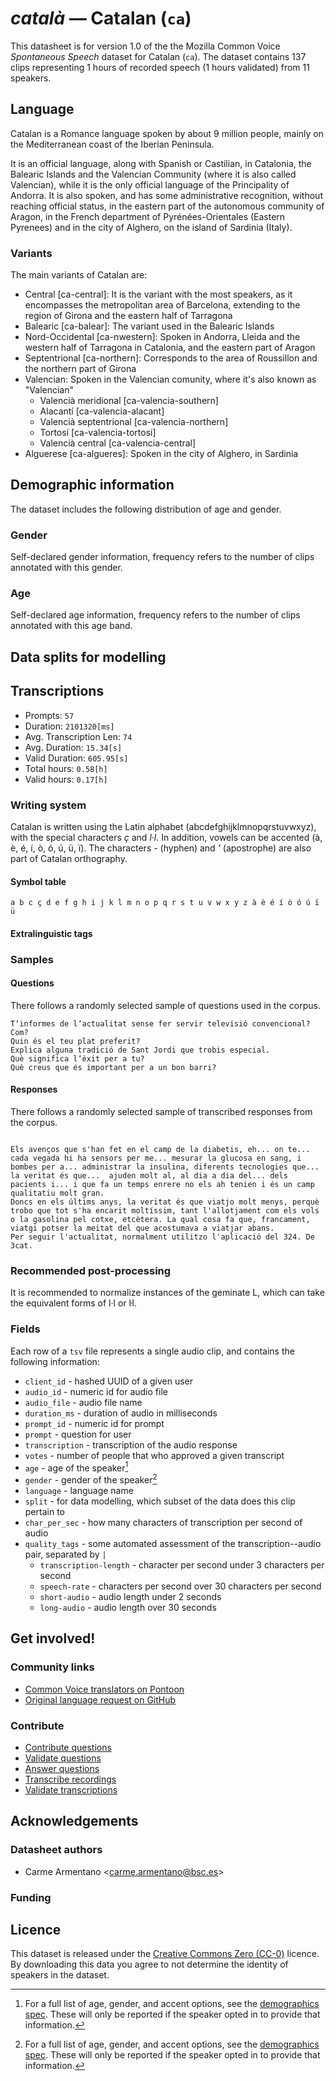 # *català* &mdash; Catalan (`ca`)

This datasheet is for version 1.0 of the the Mozilla Common Voice *Spontaneous Speech* dataset 
for Catalan (`ca`). The dataset contains 137 clips representing 1 hours of recorded
speech (1 hours validated) from 11 speakers.

## Language
<!-- {{LANGUAGE_DESCRIPTION}} -->
<!-- Provide a brief (1-2 paragraph) description of your language -->
Catalan is a Romance language spoken by about 9 million people, mainly on the Mediterranean coast of the Iberian Peninsula. 

It is an official language, along with Spanish or Castilian, in Catalonia, the Balearic Islands and the Valencian Community (where it
is also called Valencian), while it is the only official language of the Principality of Andorra. 
It is also spoken, and has some administrative recognition, without reaching official status,
in the eastern part of the autonomous community of Aragon, in the French department of Pyrénées-Orientales (Eastern Pyrenees) and in the city of Alghero, on the island of Sardinia (Italy).

### Variants
The main variants of Catalan are:
* Central [ca-central]: It is the variant with the most speakers, as it encompasses the metropolitan area of Barcelona, extending to the region of Girona and the eastern half of Tarragona
* Balearic [ca-balear]: The variant used in the Balearic Islands
* Nord-Occidental [ca-nwestern]: Spoken in Andorra, Lleida and the western half of Tarragona in Catalonia, and the eastern part of Aragon
* Septentrional [ca-northern]: Corresponds to the area of Roussillon and the northern part of Girona
* Valencian: Spoken in the Valencian comunity, where it's also known as "Valencian"
  * Valencià meridional [ca-valencia-southern]
  * Alacantí [ca-valencia-alacant]
  * Valencià septentrional [ca-valencia-northern]
  * Tortosí [ca-valencia-tortosi]
  * Valencià central [ca-valencia-central]
* Alguerese [ca-algueres]: Spoken in the city of Alghero, in Sardinia


## Demographic information
The dataset includes the following distribution of age and gender.
<!-- You can get a lot of the information in this section from https://analyzer.cv-toolbox.web.tr/browse -->

### Gender
Self-declared gender information, frequency refers to the number of clips annotated with this gender.
<!-- {{GENDER_TABLE}} -->
<!-- @ AUTOMATICALLY GENERATED @ -->
<!-- | Gender | Frequency |
|--------|-----------|
| male, masculine | ? |
| undeclared | ? |
| female, feminine | ? | -->

### Age
Self-declared age information, frequency refers to the number of clips annotated with this age band.
<!-- {{AGE_TABLE}} -->
<!-- @ AUTOMATICALLY GENERATED @ -->
<!-- | Age band | Frequency |
|----------|-----------|
| teens | ? |
| twenties | ? |
| thirties | ? |
| fourties | ? |
| fifties | ? |
   ...if other age ranges are present in your data, add rows... -->

## Data splits for modelling

## Transcriptions
* Prompts: `57`
* Duration: `2101320[ms]`
* Avg. Transcription Len: `74`
* Avg. Duration: `15.34[s]`
* Valid Duration: `605.95[s]`
* Total hours: `0.58[h]`
* Valid hours: `0.17[h]`
<!-- {{TRANSCRIPTIONS_DESCRIPTION}} -->
<!-- A description of the transcription system used -->

### Writing system
<!-- {{WRITING_SYSTEM_DESCRIPTION}} -->
<!-- @ OPTIONAL @ -->
<!-- A description of the writing system (or writing systems) used in the text corpus -->
Catalan is written using the Latin alphabet (abcdefghijklmnopqrstuvwxyz), with the special characters *ç* and *l·l*. In addition, vowels can be accented (à, è, é, í, ò, ó, ú, ü, ï). The characters *-* (hyphen) and *'* (apostrophe) are also part of Catalan orthography.

#### Symbol table
<!-- {{ALPHABET_TABLE}} -->
<!-- @ OPTIONAL @ -->
<!-- If the writing system is alphabetic, you can include the valid alphabet here -->
```a b c ç d e f g h i j k l m n o p q r s t u v w x y z à è é í ò ó ú ï ü```


#### Extralinguistic tags

### Samples

#### Questions
There follows a randomly selected sample of questions used in the corpus.

```
Tʼinformes de lʼactualitat sense fer servir televisió convencional? Com?
Quin és el teu plat preferit?
Explica alguna tradició de Sant Jordi que trobis especial.
Què significa lʼèxit per a tu?
Què creus que és important per a un bon barri?
```
<!-- {{QUESTIONS_SAMPLE}} -->

#### Responses
There follows a randomly selected sample of transcribed responses from the corpus.

```

Els avenços que s'han fet en el camp de la diabetis, eh... on te... cada vegada hi ha sensors per me... mesurar la glucosa en sang, i bombes per a... administrar la insulina, diferents tecnologies que... la veritat és que...  ajuden molt al, al dia a dia del... dels pacients i... i que fa un temps enrere no els ah tenien i és un camp qualitatiu molt gran.
Doncs en els últims anys, la veritat és que viatjo molt menys, perquè trobo que tot s'ha encarit moltíssim, tant l'allotjament com els vols o la gasolina pel cotxe, etcètera. La qual cosa fa que, francament, viatgi potser la meitat del que acostumava a viatjar abans.
Per seguir l'actualitat, normalment utilitzo l'aplicació del 324. De 3cat.

```
<!-- {{TRANSCRIPTIONS_SAMPLE}} -->

### Recommended post-processing
<!-- {{RECOMMENDED_POSTPROCESSING_DESCRIPTION}} -->
<!-- @ OPTIONAL @ -->
<!-- What should people do before they use the data, for example Unicode normalisation or normalisation of extralinguistic tags -->
It is recommended to normalize instances of the geminate L, which can take the equivalent forms of l·l or ŀl.

### Fields
Each row of a `tsv` file represents a single audio clip, and contains the following information:

* `client_id` - hashed UUID of a given user
* `audio_id` - numeric id for audio file
* `audio_file` - audio file name
* `duration_ms` - duration of audio in milliseconds
* `prompt_id` - numeric id for prompt
* `prompt` - question for user
* `transcription` - transcription of the audio response
* `votes` - number of people that who approved a given transcript
* `age` - age of the speaker[^1]
* `gender` - gender of the speaker[^1]
* `language` - language name
* `split` - for data modelling, which subset of the data does this clip pertain to
* `char_per_sec` - how many characters of transcription per second of audio
* `quality_tags` - some automated assessment of the transcription--audio pair, separated by `|`
   *  `transcription-length` - character per second under 3 characters per second
   * `speech-rate` - characters per second over 30 characters per second
   * `short-audio` - audio length under 2 seconds
   * `long-audio` - audio length over 30 seconds

#### 
[^1]: For a full list of age, gender, and accent options, see the
[demographics
spec](https://github.com/common-voice/common-voice/blob/main/web/src/stores/demographics.ts). These
will only be reported if the speaker opted in to provide that
information.

## Get involved!

### Community links
* [Common Voice translators on Pontoon](https://pontoon.mozilla.org/ca/common-voice/contributors/)
* [Original language request on GitHub](https://github.com/common-voice/common-voice/issues/4911)
<!-- {{COMMUNITY_LINKS_LIST}} -->
<!-- @ OPTIONAL @ -->
<!-- Links to community chats / fora -->


### Contribute
* [Contribute questions](https://commonvoice.mozilla.org/spontaneous-speech/beta/question)
* [Validate questions](https://commonvoice.mozilla.org/spontaneous-speech/beta/validate)
* [Answer questions](https://commonvoice.mozilla.org/spontaneous-speech/beta/prompts)
* [Transcribe recordings](https://commonvoice.mozilla.org/spontaneous-speech/beta/transcribe)
* [Validate transcriptions](https://commonvoice.mozilla.org/spontaneous-speech/beta/check-transcript)
<!-- {{CONTRIBUTE_LINKS_LIST}} -->
<!-- Here you can include links for how to contribute to the dataset -->

## Acknowledgements

### Datasheet authors
<!-- {{DATASHEET_AUTHORS_LIST}} -->
<!-- A list in the format of: Your Name &lt;email@email.com&gt; -->

* Carme Armentano &lt;carme.armentano@bsc.es&gt;

### Funding
<!-- {{FUNDING_DESCRIPTION}} -->
<!-- @ OPTIONAL @ -->
<!-- If you received any funding, you can include the acknowledgement here -->

## Licence
This dataset is released under the [Creative Commons Zero (CC-0)](https://creativecommons.org/public-domain/cc0/) licence. By downloading this data
you agree to not determine the identity of speakers in the dataset.
